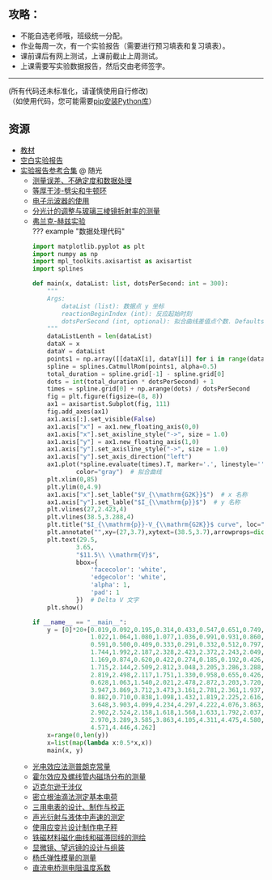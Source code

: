 ## 攻略：
- 不能自选老师哦，班级统一分配。  
- 作业每周一次，有一个实验报告（需要进行预习填表和复习填表）。  
- 课前课后有网上测试，上课前截止上周测试。  
- 上课需要写实验数据报告，然后交由老师签字。  

---

(所有代码还未标准化，请谨慎使用自行修改)  
（如使用代码，您可能需要[pip安装Python库](../技巧/pip安装Python库.md)）  
## 资源  
- [教材](https://api.ecylt.top/v1/lanzou_link?url=https://cqu-openlib.lanzout.com/iRffl1wkojsf&type=down)  
- [空白实验报告](https://api.ecylt.top/v1/lanzou_link?url=https://cqu-openlib.lanzout.com/igRCk1wkojwj&type=down)  
- [实验报告参考合集](https://api.ecylt.top/v1/lanzou_link?url=https://cqu-openlib.lanzout.com/iRloP1wko80b&type=down) @ 随光  
    - [测量误差、不确定度和数据处理](https://api.ecylt.top/v1/lanzou_link?url=https://cqu-openlib.lanzout.com/iRPVK1wkotkh&type=down)  
    - [等厚干涉-劈尖和牛顿环](https://api.ecylt.top/v1/lanzou_link?url=https://cqu-openlib.lanzout.com/iCpPG1wkou2f&type=down)  
    - [电子示波器的使用](https://api.ecylt.top/v1/lanzou_link?url=https://cqu-openlib.lanzout.com/ix0EG1wkotna&type=down)  
    - [分光计的调整与玻璃三棱镜折射率的测量](https://api.ecylt.top/v1/lanzou_link?url=https://cqu-openlib.lanzout.com/irqjf1wkosri&type=down)  
    - [弗兰克-赫兹实验](https://api.ecylt.top/v1/lanzou_link?url=https://cqu-openlib.lanzout.com/ibbeS1wkot7e&type=down)  
    ??? example "数据处理代码"
        ```python
        import matplotlib.pyplot as plt
        import numpy as np
        import mpl_toolkits.axisartist as axisartist
        import splines

        def main(x, dataList: list, dotsPerSecond: int = 300):
            """
            Args:
                dataList (list): 数据点 y 坐标
                reactionBeginIndex (int): 反应起始时刻
                dotsPerSecond (int, optional): 拟合曲线差值点个数. Defaults to 300.
            """
            dataListLenth = len(dataList)
            dataX = x
            dataY = dataList
            points1 = np.array([[dataX[i], dataY[i]] for i in range(dataListLenth)])
            spline = splines.CatmullRom(points1, alpha=0.5)
            total_duration = spline.grid[-1] - spline.grid[0]
            dots = int(total_duration * dotsPerSecond) + 1
            times = spline.grid[0] + np.arange(dots) / dotsPerSecond
            fig = plt.figure(figsize=(8, 8))
            ax1 = axisartist.Subplot(fig, 111)
            fig.add_axes(ax1)
            ax1.axis[:].set_visible(False)
            ax1.axis["x"] = ax1.new_floating_axis(0,0)
            ax1.axis["x"].set_axisline_style("->", size = 1.0)
            ax1.axis["y"] = ax1.new_floating_axis(1,0)
            ax1.axis["y"].set_axisline_style("->", size = 1.0)
            ax1.axis["y"].set_axis_direction("left")
            ax1.plot(*spline.evaluate(times).T, marker='.', linestyle='',
                    color="gray")  # 拟合曲线
            plt.xlim(0,85)
            plt.ylim(0,4.9)
            ax1.axis["x"].set_lable("$V_{\\mathrm{G2K}}$")  # x 名称
            ax1.axis["y"].set_lable("$I_{\\mathrm{p}}$")  # y 名称
            plt.vlines(27,2.423,4)
            plt.vlines(38.5,3.288,4)
            plt.title("$I_{\\mathrm{p}}-V_{\\mathrm{G2K}}$ curve", loc="center", y=-0.13)
            plt.annotate("",xy=(27,3.7),xytext=(38.5,3.7),arrowprops=dict(arrowstyle="<->", ))  # Delta V 箭头
            plt.text(29.5,
                    3.65,
                    "$11.5\\ \\mathrm{V}$",
                    bbox={
                        'facecolor': 'white',
                        'edgecolor': 'white',
                        'alpha': 1,
                        'pad': 1
                    })  # Delta V 文字
            plt.show()

        if __name__ == "__main__":
            y = [0]*20+[0.019,0.092,0.195,0.314,0.433,0.547,0.651,0.749,0.905,0.973,
                        1.022,1.064,1.080,1.077,1.036,0.991,0.931,0.860,0.777,0.686,
                        0.591,0.500,0.409,0.333,0.291,0.332,0.512,0.797,1.127,1.451,
                        1.744,1.992,2.187,2.328,2.423,2.372,2.243,2.049,1.787,1.484,
                        1.169,0.874,0.620,0.422,0.274,0.185,0.192,0.426,0.816,1.271,
                        1.715,2.144,2.509,2.812,3.048,3.205,3.286,3.288,3.216,3.058,
                        2.819,2.498,2.117,1.751,1.330,0.958,0.655,0.426,0.290,0.334,
                        0.628,1.063,1.540,2.021,2.478,2.872,3.203,3.720,3.871,3.943,
                        3.947,3.869,3.712,3.473,3.161,2.781,2.361,1.937,1.535,1.177,
                        0.882,0.710,0.838,1.098,1.432,1.819,2.225,2.616,2.980,3.343,
                        3.648,3.903,4.099,4.234,4.297,4.222,4.076,3.863,3.584,3.259,
                        2.902,2.524,2.158,1.618,1.568,1.633,1.792,2.037,2.330,2.647,
                        2.970,3.289,3.585,3.863,4.105,4.311,4.475,4.580,4.627,4.613,
                        4.571,4.446,4.262]
            x=range(0,len(y))
            x=list(map(lambda x:0.5*x,x))
            main(x, y)
        ```
    - [光电效应法测普朗克常量](https://api.ecylt.top/v1/lanzou_link?url=https://cqu-openlib.lanzout.com/iRn4J1wkosmd&type=down)  
    - [霍尔效应及螺线管内磁场分布的测量](https://api.ecylt.top/v1/lanzou_link?url=https://cqu-openlib.lanzout.com/iNFlS1wkoung&type=down)  
    - [迈克尔逊干涉仪](https://api.ecylt.top/v1/lanzou_link?url=https://cqu-openlib.lanzout.com/idj5h1wkou9c&type=down)  
    - [密立根油滴法测定基本电荷](https://api.ecylt.top/v1/lanzou_link?url=https://cqu-openlib.lanzout.com/iuhPZ1wkot1i&type=down)  
    - [三用电表的设计、制作与校正](https://api.ecylt.top/v1/lanzou_link?url=https://cqu-openlib.lanzout.com/iYxlz1wkos8j&type=down)  
    - [声光衍射与液体中声速的测定](https://api.ecylt.top/v1/lanzou_link?url=https://cqu-openlib.lanzout.com/iA0OX1wkoswd&type=down)  
    - [使用应变片设计制作电子秤](https://api.ecylt.top/v1/lanzou_link?url=https://cqu-openlib.lanzout.com/iWV101wkosef&type=down)  
    - [铁磁材料磁化曲线和磁滞回线的测绘](https://api.ecylt.top/v1/lanzou_link?url=https://cqu-openlib.lanzout.com/iNGbV1wkoujc&type=down)  
    - [显微镜、望远镜的设计与组装](https://api.ecylt.top/v1/lanzou_link?url=https://cqu-openlib.lanzout.com/iFkK31wkotda&type=down)  
    - [杨氏弹性模量的测量](https://api.ecylt.top/v1/lanzou_link?url=https://cqu-openlib.lanzout.com/iNuCU1wkothe&type=down)  
    - [直流电桥测电阻温度系数](https://api.ecylt.top/v1/lanzou_link?url=https://cqu-openlib.lanzout.com/iwiyd1wkotvi&type=down)  